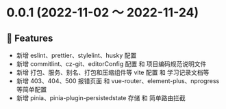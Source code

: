 # 0.0.1 (2022-11-02 ～ 2022-11-24)

## 🚀 Features

- 新增 eslint、prettier、stylelint、husky 配置
- 新增 commitlint、cz-git、editorConfig 配置 和 项目编码规范说明文件
- 新增 打包、服务、别名、打包和压缩组件等 vite 配置 和 学习记录文档等
- 新增 403、404、500 报错页面 和 vue-router、element-plus、nprogress 等简单配置
- 新增 pinia、pinia-plugin-persistedstate 存储 和 简单路由拦截
